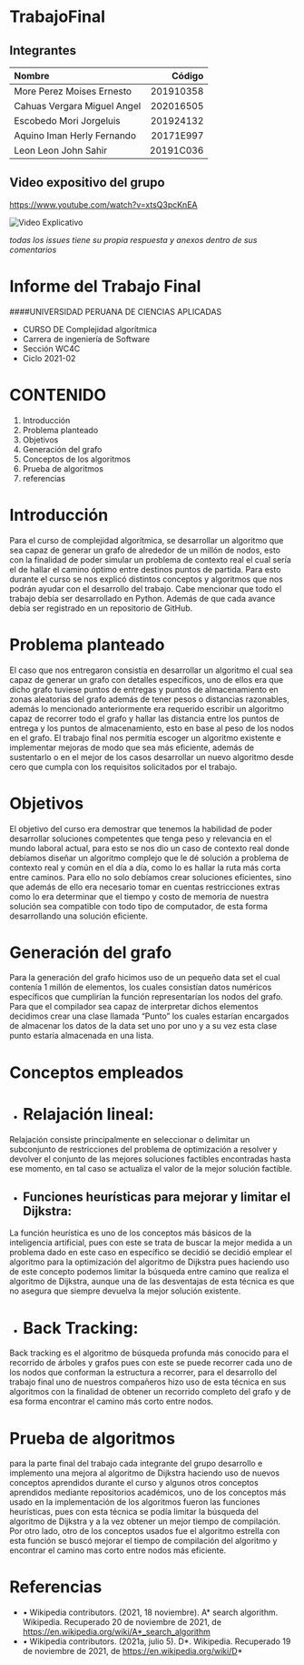 # TrabajoFinal
## Integrantes
| Nombre     | Código | 
| :---        |    ----:   |       
|  More Perez Moises Ernesto      | 201910358 | 
| Cahuas Vergara Miguel Angel   | 202016505 | 
| Escobedo Mori Jorgeluis| 201924132 |
| Aquino Iman Herly Fernando| 20171E997 |
| Leon Leon John Sahir| 20191C036 |
## Video expositivo del grupo
https://www.youtube.com/watch?v=xtsQ3pcKnEA

![Video Explicativo](link)

*todas los issues tiene su propia respuesta y anexos dentro de sus comentarios*

# Informe del Trabajo Final

####UNIVERSIDAD PERUANA DE CIENCIAS APLICADAS

- CURSO DE Complejidad algorítmica
- Carrera de ingeniería de Software
- Sección WC4C
- Ciclo 2021-02

# CONTENIDO
1.	Introducción
2.	Problema planteado
3.	Objetivos
4.	Generación del grafo
5.	Conceptos de los algoritmos
6.	Prueba de algoritmos
7.	referencias

# Introducción
Para el curso de complejidad algorítmica, se desarrollar un algoritmo que sea capaz de generar un grafo de alrededor de un millón de nodos, esto con la finalidad de poder simular un problema de contexto real el cual sería el de hallar el camino óptimo entre destinos puntos de partida. Para esto durante el curso se nos explicó distintos conceptos y algoritmos que nos podrán ayudar con el desarrollo del trabajo. Cabe mencionar que todo el trabajo debía ser desarrollado en Python. Además de que cada avance debía ser registrado en un repositorio de GitHub.

# Problema planteado
El caso que nos entregaron consistía en desarrollar un algoritmo el cual sea capaz de generar un grafo con detalles específicos, uno de ellos era que dicho grafo tuviese puntos de entregas y puntos de almacenamiento en zonas aleatorias del grafo además de tener pesos o distancias razonables, además lo mencionado anteriormente era requerido escribir un algoritmo capaz de recorrer todo el grafo y hallar las distancia entre los puntos de entrega y los puntos de almacenamiento, esto en base al peso de los nodos en el grafo.  El trabajo final nos permitía escoger un algoritmo existente e implementar mejoras de modo que sea más eficiente, además de sustentarlo o en el mejor de los casos desarrollar un nuevo algoritmo desde cero que cumpla con los requisitos solicitados por el trabajo.

# Objetivos
El objetivo del curso era demostrar que tenemos la habilidad de poder desarrollar soluciones competentes que tenga peso y relevancia en el mundo laboral actual, para esto se nos dio un caso de contexto real donde debíamos diseñar un algoritmo complejo que le dé solución a problema de contexto real y común en el día a día, como lo es hallar la ruta más corta entre caminos. Para ello no solo debíamos crear soluciones eficientes, sino que además de ello era necesario tomar en cuentas restricciones extras como lo era determinar que el tiempo y costo de memoria de nuestra solución sea compatible con todo tipo de computador, de esta forma desarrollando una solución eficiente. 

# Generación del grafo
Para la generación del grafo hicimos uso de un pequeño data set el cual contenía 1 millón de elementos, los cuales consistían datos numéricos específicos que cumplirían la función representarían los nodos del grafo. Para que el compilador sea capaz de interpretar dichos elementos decidimos crear una clase llamada “Punto” los cuales estarían encargados de almacenar los datos de la data set uno por uno y a su vez esta clase punto estaría almacenada en una lista. 

# Conceptos empleados
- # Relajación lineal:  
Relajación consiste principalmente en seleccionar o delimitar un subconjunto de restricciones del problema de optimización a resolver y devolver el conjunto de las mejores soluciones factibles encontradas hasta ese momento, en tal caso se actualiza el valor de la mejor solución factible.

- ## Funciones heurísticas para mejorar y limitar el Dijkstra:
La función heurística es uno de los conceptos más básicos de la inteligencia artificial, pues con este se trata de buscar la mejor medida a un problema dado en este caso en específico se decidió se decidió emplear el algoritmo para la optimización del algoritmo de Dijkstra pues haciendo uso de este concepto podemos limitar la búsqueda entre camino que realiza el algoritmo de Dijkstra, aunque una de las desventajas de esta técnica es que no asegura que siempre devuelva la mejor solución existente. 
 
- # Back Tracking:
Back tracking es el algoritmo de búsqueda profunda más conocido para el recorrido de árboles y grafos pues con este se puede recorrer cada uno de los nodos que conforman la estructura a recorrer, para el desarrollo del trabajo final uno de nuestros compañeros hizo uso de esta técnica en sus algoritmos con la finalidad de obtener un recorrido completo del grafo y de esa forma encontrar el camino más corto entre nodos. 


# Prueba de algoritmos
para la parte final del trabajo cada integrante del grupo desarrollo e implemento una mejora al algoritmo de Dijkstra haciendo uso de nuevos conceptos aprendidos durante el curso y algunos otros conceptos aprendidos mediante repositorios académicos, uno de los conceptos más usado en la implementación de los algoritmos fueron las funciones heurísticas, pues con esta técnica se podía limitar la búsqueda del algoritmo de Dijkstra y a la vez obtener un mejor tiempo de compilación. Por otro lado, otro de los conceptos usados fue el algoritmo estrella con esta función se buscó mejorar el tiempo de compilación del algoritmo y encontrar el camino mas corto entre nodos más eficiente.

# Referencias
- •	Wikipedia contributors. (2021, 18 noviembre). A* search algorithm. Wikipedia.
 Recuperado 20 de noviembre de 2021, de https://en.wikipedia.org/wiki/A*_search_algorithm
- •	Wikipedia contributors. (2021a, julio 5). D*. Wikipedia. Recuperado 19 de noviembre de 2021, de https://en.wikipedia.org/wiki/D*
